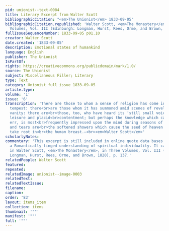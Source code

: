 ```yaml
---
pid: unionist--text-0084
title: Literary Excerpt from Walter Scott
bibliographicCitation: "<em>The Unionist</em> 1833-09-05"
bibliographicCitation.republished: 'Walter Scott, <em>The Monastery</em>, in Three
  Volumes, Vol. III (Edinburgh: Longman, Hurst, Rees, Orme, and Brown, 1820), p. 137'
fullIssueSequenceNumber: 1833-09-05 p01.10
creator: Walter Scott
date.created: '1833-09-05'
description: Emotional states of humankind
language: English
publisher: The Unionist
IsPartOf: 
rights: https://creativecommons.org/publicdomain/mark/1.0/
source: The Unionist
subject: Miscellaneous Filler; Literary
type: Text
category: Unionist full issue 1833-09-05
article.type: 
volume: '1'
issue: '6'
transcription: 'There are those to whom a sense of religion has come in storm and
  tempest: there<br>are those whom it has summoned amid scenes of revelry and idle
  vanity: there are<br>those, too, who have heard its ‘still small voice’ amid rural
  leisure and placid<br>contentment; but perhaps the knowledge which causeth not to
  err, is most<br>frequently impressed upon the mind during seasons of affliction;
  and tears are<br>the softened showers which cause the seed of heaven to spring and
  take root in<br>the human breast.—<br><em>Walter Scott</em>'
scholarlyNotes: 
commentary: 'This excerpt is still included in online quote data bases today. It encapsulates
  a Romantically-tinged understanding of spiritual individuality. It can be found
  in Walter Scott, <em>The Monastery</em>, in Three Volumes, Vol. III (Edinburgh:
  Longman, Hurst, Rees, Orme, and Brown, 1820), p. 137.'
relatedPeople: Walter Scott
featured: 
repeated: 
relatedImage: unionist--image-0003
relatedText: 
relatedTextIssue: 
filename: 
caption: 
order: '83'
layout: items_item
collection: items
thumbnail: '""'
manifest: '""'
full: '""'
---
```

